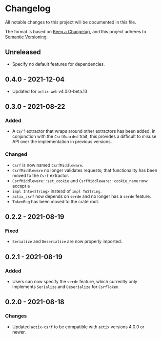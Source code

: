 # Changelog
All notable changes to this project will be documented in this file.

The format is based on [Keep a Changelog](https://keepachangelog.com/en/1.0.0/),
and this project adheres to [Semantic Versioning](https://semver.org/spec/v2.0.0.html).

## Unreleased

- Specify no default features for dependencies.

## 0.4.0 - 2021-12-04

- Updated for `actix-web` v4.0.0-beta.13

## 0.3.0 - 2021-08-22

### Added

- A `Csrf` extractor that wraps around other extractors has been added. in
conjunction with the `CsrfGuarded` trait, this provides a difficult to misuse
API over the implementation in previous versions.

### Changed

- `Csrf` is now named `CsrfMiddleware`.
- `CsrfMiddleware` no longer validates requests; that functionality has been
moved to the `Csrf` extractor.
- `CsrfMiddleware::set_cookie` and `CsrfMiddleware::cookie_name` now accept a
- `impl Into<String>` instead of `impl ToString`.
- `actix_csrf` now depends on `serde` and no longer has a `serde` feature.
- `TokenRng` has been moved to the crate root.

## 0.2.2 - 2021-08-19

### Fixed

- `Serialize` and `Deserialize` are now properly imported.

## 0.2.1 - 2021-08-19

### Added

- Users can now specify the `serde` feature, which currently only implements
`Serialize` and `Deserialize` for `CsrfToken`.

## 0.2.0 - 2021-08-18

### Changes

- Updated `actix-csrf` to be compatible with `actix` versions 4.0.0 or newer.